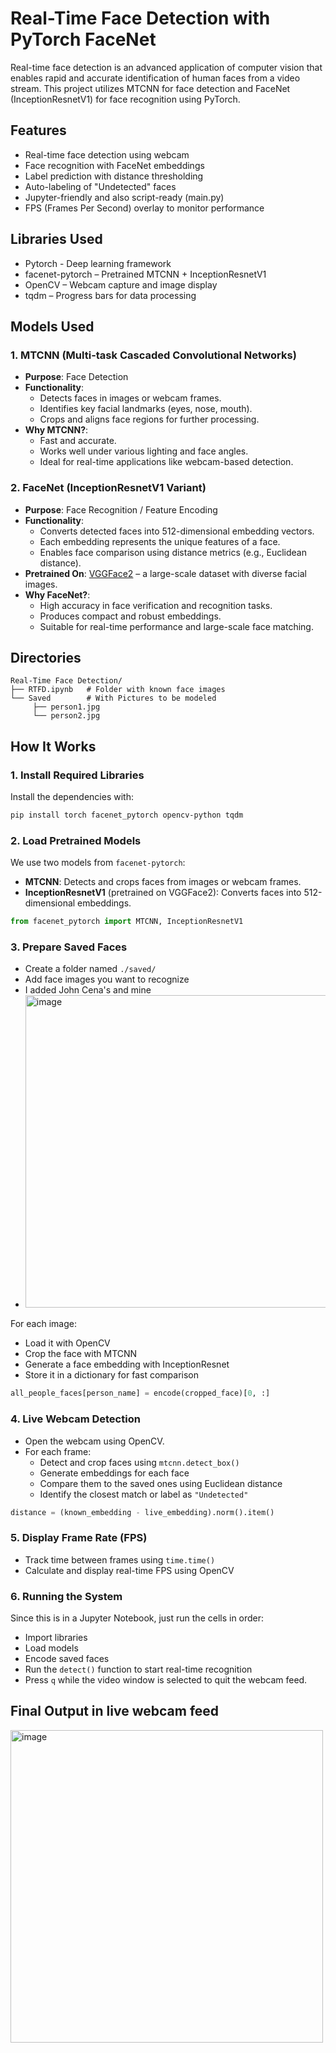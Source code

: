 # Real-Time Face Detection with PyTorch FaceNet

Real-time face detection is an advanced application of computer vision that enables rapid and accurate identification of human faces from a video stream. This project utilizes MTCNN for face detection and FaceNet (InceptionResnetV1) for face recognition using PyTorch.

## Features
- Real-time face detection using webcam
- Face recognition with FaceNet embeddings
- Label prediction with distance thresholding
- Auto-labeling of "Undetected" faces
- Jupyter-friendly and also script-ready (main.py)
- FPS (Frames Per Second) overlay to monitor performance

## Libraries Used
- Pytorch - Deep learning framework
- facenet-pytorch – Pretrained MTCNN + InceptionResnetV1
- OpenCV – Webcam capture and image display
- tqdm – Progress bars for data processing

## Models Used

### 1. **MTCNN (Multi-task Cascaded Convolutional Networks)**

- **Purpose**: Face Detection
- **Functionality**:
  - Detects faces in images or webcam frames.
  - Identifies key facial landmarks (eyes, nose, mouth).
  - Crops and aligns face regions for further processing.
- **Why MTCNN?**:
  - Fast and accurate.
  - Works well under various lighting and face angles.
  - Ideal for real-time applications like webcam-based detection.

### 2. **FaceNet (InceptionResnetV1 Variant)**

- **Purpose**: Face Recognition / Feature Encoding
- **Functionality**:
  - Converts detected faces into 512-dimensional embedding vectors.
  - Each embedding represents the unique features of a face.
  - Enables face comparison using distance metrics (e.g., Euclidean distance).
- **Pretrained On**: [VGGFace2](https://www.robots.ox.ac.uk/~vgg/data/vgg_face2/) – a large-scale dataset with diverse facial images.
- **Why FaceNet?**:
  - High accuracy in face verification and recognition tasks.
  - Produces compact and robust embeddings.
  - Suitable for real-time performance and large-scale face matching.

## Directories 
```
Real-Time Face Detection/
├── RTFD.ipynb   # Folder with known face images
└── Saved        # With Pictures to be modeled
     ├── person1.jpg
     └── person2.jpg
```

## How It Works

### 1. Install Required Libraries

Install the dependencies with:

```bash
pip install torch facenet_pytorch opencv-python tqdm
```


### 2. Load Pretrained Models

We use two models from `facenet-pytorch`:

- **MTCNN**: Detects and crops faces from images or webcam frames.
- **InceptionResnetV1** (pretrained on VGGFace2): Converts faces into 512-dimensional embeddings.

```python
from facenet_pytorch import MTCNN, InceptionResnetV1
```


### 3. Prepare Saved Faces

- Create a folder named `./saved/`
- Add face images you want to recognize
- I added John Cena's and mine
- <img src="https://github.com/user-attachments/assets/1d60403a-9b09-478e-a760-e7dbcbb1590b" alt="image" width="500"/>


For each image:

- Load it with OpenCV
- Crop the face with MTCNN
- Generate a face embedding with InceptionResnet
- Store it in a dictionary for fast comparison

```python
all_people_faces[person_name] = encode(cropped_face)[0, :]
```

### 4. Live Webcam Detection

- Open the webcam using OpenCV.
- For each frame:
  - Detect and crop faces using `mtcnn.detect_box()`
  - Generate embeddings for each face
  - Compare them to the saved ones using Euclidean distance
  - Identify the closest match or label as `"Undetected"`

```python
distance = (known_embedding - live_embedding).norm().item()
```

### 5. Display Frame Rate (FPS)

- Track time between frames using `time.time()`
- Calculate and display real-time FPS using OpenCV

### 6. Running the System

Since this is in a Jupyter Notebook, just run the cells in order:

- Import libraries
- Load models
- Encode saved faces
- Run the `detect()` function to start real-time recognition
- Press `q` while the video window is selected to quit the webcam feed.

## Final Output in live webcam feed
<img src="https://github.com/user-attachments/assets/c07cb187-3d9f-4a22-ba9b-b326518e3ef0" alt="image" width="500"/>
